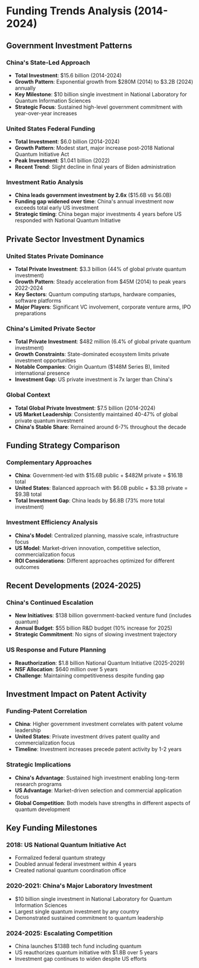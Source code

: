# Funding Trends Analysis (2014-2024)

## Government Investment Patterns

### China's State-Led Approach
- **Total Investment**: $15.6 billion (2014-2024)
- **Growth Pattern**: Exponential growth from $280M (2014) to $3.2B (2024) annually
- **Key Milestone**: $10 billion single investment in National Laboratory for Quantum Information Sciences
- **Strategic Focus**: Sustained high-level government commitment with year-over-year increases

### United States Federal Funding
- **Total Investment**: $6.0 billion (2014-2024) 
- **Growth Pattern**: Modest start, major increase post-2018 National Quantum Initiative Act
- **Peak Investment**: $1.041 billion (2022)
- **Recent Trend**: Slight decline in final years of Biden administration

### Investment Ratio Analysis
- **China leads government investment by 2.6x** ($15.6B vs $6.0B)
- **Funding gap widened over time**: China's annual investment now exceeds total early US investment
- **Strategic timing**: China began major investments 4 years before US responded with National Quantum Initiative

## Private Sector Investment Dynamics

### United States Private Dominance
- **Total Private Investment**: $3.3 billion (44% of global private quantum investment)
- **Growth Pattern**: Steady acceleration from $45M (2014) to peak years 2022-2024
- **Key Sectors**: Quantum computing startups, hardware companies, software platforms
- **Major Players**: Significant VC involvement, corporate venture arms, IPO preparations

### China's Limited Private Sector
- **Total Private Investment**: $482 million (6.4% of global private quantum investment) 
- **Growth Constraints**: State-dominated ecosystem limits private investment opportunities
- **Notable Companies**: Origin Quantum ($148M Series B), limited international presence
- **Investment Gap**: US private investment is 7x larger than China's

### Global Context
- **Total Global Private Investment**: $7.5 billion (2014-2024)
- **US Market Leadership**: Consistently maintained 40-47% of global private quantum investment
- **China's Stable Share**: Remained around 6-7% throughout the decade

## Funding Strategy Comparison

### Complementary Approaches
- **China**: Government-led with $15.6B public + $482M private = $16.1B total
- **United States**: Balanced approach with $6.0B public + $3.3B private = $9.3B total
- **Total Investment Gap**: China leads by $6.8B (73% more total investment)

### Investment Efficiency Analysis
- **China's Model**: Centralized planning, massive scale, infrastructure focus
- **US Model**: Market-driven innovation, competitive selection, commercialization focus
- **ROI Considerations**: Different approaches optimized for different outcomes

## Recent Developments (2024-2025)

### China's Continued Escalation
- **New Initiatives**: $138 billion government-backed venture fund (includes quantum)
- **Annual Budget**: $55 billion R&D budget (10% increase for 2025)
- **Strategic Commitment**: No signs of slowing investment trajectory

### US Response and Future Planning
- **Reauthorization**: $1.8 billion National Quantum Initiative (2025-2029)
- **NSF Allocation**: $640 million over 5 years
- **Challenge**: Maintaining competitiveness despite funding gap

## Investment Impact on Patent Activity

### Funding-Patent Correlation
- **China**: Higher government investment correlates with patent volume leadership
- **United States**: Private investment drives patent quality and commercialization focus
- **Timeline**: Investment increases precede patent activity by 1-2 years

### Strategic Implications
- **China's Advantage**: Sustained high investment enabling long-term research programs
- **US Advantage**: Market-driven selection and commercial application focus
- **Global Competition**: Both models have strengths in different aspects of quantum development

## Key Funding Milestones

### 2018: US National Quantum Initiative Act
- Formalized federal quantum strategy
- Doubled annual federal investment within 4 years
- Created national quantum coordination office

### 2020-2021: China's Major Laboratory Investment
- $10 billion single investment in National Laboratory for Quantum Information Sciences
- Largest single quantum investment by any country
- Demonstrated sustained commitment to quantum leadership

### 2024-2025: Escalating Competition
- China launches $138B tech fund including quantum
- US reauthorizes quantum initiative with $1.8B over 5 years
- Investment gap continues to widen despite US efforts
